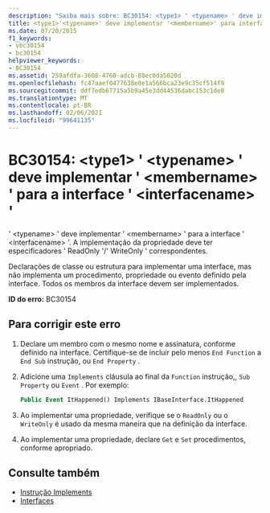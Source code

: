 ```yaml
---
description: "Saiba mais sobre: BC30154: <type1> ' <typename> ' deve implementar ' <membername> ' para interface '<interfacename>"
title: <type1>'<typename>' deve implementar '<membername>' para interface '<interfacename>'
ms.date: 07/20/2015
f1_keywords:
- vbc30154
- bc30154
helpviewer_keywords:
- BC30154
ms.assetid: 259afdfa-3608-4760-adcb-88ec0da5020d
ms.openlocfilehash: fc47aaef0477638e0e1a566bca23e9c35cf514f9
ms.sourcegitcommit: ddf7edb67715a5b9a45e3dd44536dabc153c1de0
ms.translationtype: MT
ms.contentlocale: pt-BR
ms.lasthandoff: 02/06/2021
ms.locfileid: "99641135"
---
```

# <a name="bc30154-type1typename-must-implement-membername-for-interface-interfacename"></a>BC30154: \<type1> ' \<typename> ' deve implementar ' \<membername> ' para a interface ' \<interfacename> '

' \<typename> ' deve implementar ' \<membername> ' para a interface ' \<interfacename> '. A implementação da propriedade deve ter especificadores ' ReadOnly '/' WriteOnly ' correspondentes.

 Declarações de classe ou estrutura para implementar uma interface, mas não implementa um procedimento, propriedade ou evento definido pela interface. Todos os membros da interface devem ser implementados.

 **ID do erro:** BC30154

## <a name="to-correct-this-error"></a>Para corrigir este erro

1. Declare um membro com o mesmo nome e assinatura, conforme definido na interface. Certifique-se de incluir pelo menos `End Function` a `End Sub` instrução, ou `End Property` .

2. Adicione uma `Implements` cláusula ao final da `Function` instrução,, `Sub` `Property` ou `Event` . Por exemplo:

    ```vb
    Public Event ItHappened() Implements IBaseInterface.ItHappened
    ```

3. Ao implementar uma propriedade, verifique se o `ReadOnly` ou o `WriteOnly` é usado da mesma maneira que na definição da interface.

4. Ao implementar uma propriedade, declare `Get` e `Set` procedimentos, conforme apropriado.

## <a name="see-also"></a>Consulte também

- [Instrução Implements](../statements/implements-statement.md)
- [Interfaces](../../programming-guide/language-features/interfaces/index.md)

